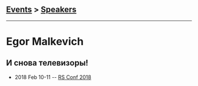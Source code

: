 ## [Events](../README.md) > [Speakers](../speakers.md)
---

# Egor Malkevich

## И снова телевизоры!
- 2018 Feb 10-11 -- [RS Conf 2018](https://youtu.be/g7OBtXP69oQ)    
